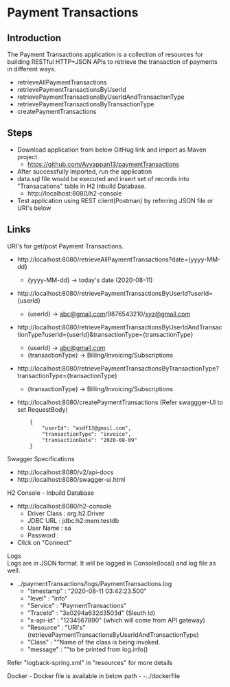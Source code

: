 # Payment Transactions

## Introduction
The Payment Transactions application is a collection of resources for building RESTful HTTP+JSON APIs to retrieve the transaction of payments in different ways.
  - retrieveAllPaymentTransactions
  - retrievePaymentTransactionsByUserId
  - retrievePaymentTransactionsByUserIdAndTransactionType
  - retrievePaymentTransactionsByTransactionType
  - createPaymentTransactions

## Steps
 - Download application from below GitHug link and import as Maven project.
   - https://github.com/Ayyappan13/paymentTransactions
 - After successfully imported, run the application
 - data.sql file would be executed and insert set of records into "Transacations" table in H2 Inbuild Database.
    -  http://localhost:8080/h2-console
  - Test application using REST client(Postman) by referring JSON file or URI's below

## Links
URI's for get/post Payment Transactions.

  - http://localhost:8080/retrieveAllPaymentTransactions?date={yyyy-MM-dd}
     - {yyyy-MM-dd} -> today's date (2020-08-11) 
  - http://localhost:8080/retrievePaymentTransactionsByUserId?userId={userId}
     - {userId} -> abc@gmail.com/9876543210/xyz@gmail.com 
  - http://localhost:8080/retrievePaymentTransactionsByUserIdAndTransactionType?userId={userId}&transactionType={transactionType}
     - {userId} -> abc@gmail.com
     - {transactionType} -> Billing/Invoicing/Subscriptions
  - http://localhost:8080/retrievePaymentTransactionsByTransactionType?transactionType={transactionType}
     - {transactionType} -> Billing/Invoicing/Subscriptions
  - http://localhost:8080/createPaymentTransactions (Refer swaggger-UI to set RequestBody)

            {
                "userId": "asdf13@gmail.com",
                "transactionType": "invoice",
                "transactionDate": "2020-08-09"
            }


Swagger Specifications
   - http://localhost:8080/v2/api-docs
  - http://localhost:8080/swagger-ui.html

H2 Console - Inbuild Database  
   - http://localhost:8080/h2-console
      - Driver Class : org.h2.Driver
      - JDBC URL : jdbc:h2:mem:testdb      
      - User Name : sa
      - Password :
   - Click on "Connect"                 
      
Logs  
Logs are in JSON format. It will be logged in Console(local) and log file as well.
   - ../paymentTransactions/logs/PaymentTransactions.log
      - "timestamp" : "2020-08-11 03:42:23.500"
      - "level" : "info"
      - "Service" : "PaymentTransactions"
      - "TraceId" : "3e0294a632d3503d" (Sleuth Id)                  
      - "x-api-id" : "1234567890" (which will come from API gateway)
      - "Resource" : "URI's" (retrievePaymentTransactionsByUserIdAndTransactionType)
      - "Class" : ""Name of the class is being invoked.
      - "message" : ""to be printed from log.info()          

Refer "logback-spring.xml" in "resources" for more details

Docker
     -  Docker file is available in below path
     -    -../dockerfile 
               

  

